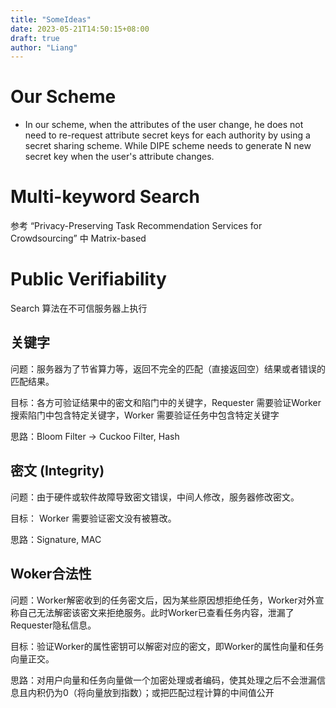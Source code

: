 ```yaml
---
title: "SomeIdeas"
date: 2023-05-21T14:50:15+08:00
draft: true
author: "Liang"
---
```


<!-- # Two-Client Inner-Product Functional Encryption with an Application to Money-Laundering Detection
    we can treat the position vector of the worker as x and the position vector of the requester as y. -->

# Our Scheme

- In our scheme, when the attributes of the user change, he does not need to re-request attribute secret keys for each authority by using a secret sharing scheme. While DIPE scheme needs to generate N new secret key when the user's attribute changes.

# Multi-keyword Search

参考 “Privacy-Preserving Task Recommendation Services for Crowdsourcing” 中 Matrix-based 


# Public Verifiability
Search 算法在不可信服务器上执行
  ## 关键字
  问题：服务器为了节省算力等，返回不完全的匹配（直接返回空）结果或者错误的匹配结果。
  
  目标：各方可验证结果中的密文和陷门中的关键字，Requester 需要验证Worker搜索陷门中包含特定关键字，Worker 需要验证任务中包含特定关键字

  思路：Bloom Filter -> Cuckoo Filter, Hash

  ## 密文 (Integrity)
  问题：由于硬件或软件故障导致密文错误，中间人修改，服务器修改密文。

  目标： Worker 需要验证密文没有被篡改。
  
  思路：Signature, MAC

  ## Woker合法性
  问题：Worker解密收到的任务密文后，因为某些原因想拒绝任务，Worker对外宣称自己无法解密该密文来拒绝服务。此时Worker已查看任务内容，泄漏了Requester隐私信息。

  目标：验证Worker的属性密钥可以解密对应的密文，即Worker的属性向量和任务向量正交。
  
  思路：对用户向量和任务向量做一个加密处理或者编码，使其处理之后不会泄漏信息且内积仍为0（将向量放到指数）；或把匹配过程计算的中间值公开